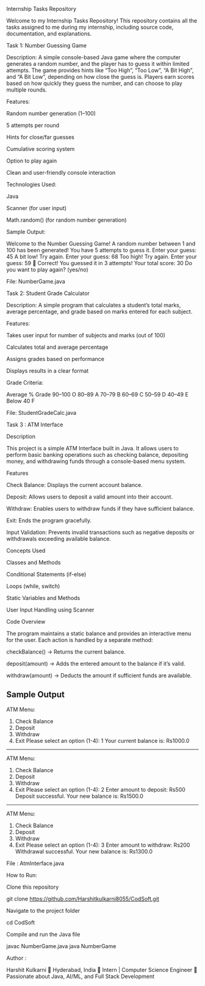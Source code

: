 Internship Tasks Repository

Welcome to my Internship Tasks Repository!
This repository contains all the tasks assigned to me during my internship, including source code, documentation, and explanations.

Task 1: Number Guessing Game 

Description:
A simple console-based Java game where the computer generates a random number, and the player has to guess it within limited attempts.
The game provides hints like “Too High”, “Too Low”, “A Bit High”, and “A Bit Low”, depending on how close the guess is.
Players earn scores based on how quickly they guess the number, and can choose to play multiple rounds.

Features:

Random number generation (1–100)

5 attempts per round

Hints for close/far guesses

Cumulative scoring system

Option to play again

Clean and user-friendly console interaction

Technologies Used:

Java

Scanner (for user input)

Math.random() (for random number generation)

Sample Output:

Welcome to the Number Guessing Game!
A random number between 1 and 100 has been generated!
You have 5 attempts to guess it.
Enter your guess: 45
A bit low! Try again.
Enter your guess: 68
Too high! Try again.
Enter your guess: 59
🎉 Correct! You guessed it in 3 attempts!
Your total score: 30
Do you want to play again? (yes/no)


File: NumberGame.java

Task 2: Student Grade Calculator

Description:
A simple program that calculates a student’s total marks, average percentage, and grade based on marks entered for each subject.

Features:

Takes user input for number of subjects and marks (out of 100)

Calculates total and average percentage

Assigns grades based on performance

Displays results in a clear format

Grade Criteria:

Average %	Grade
90–100	O
80–89	A
70–79	B
60–69	C
50–59	D
40–49	E
Below 40	F

File:
StudentGradeCalc.java

Task 3 : ATM Interface

Description

This project is a simple ATM Interface built in Java. It allows users to perform basic banking operations such as checking balance, depositing money, and withdrawing funds through a console-based menu system.

Features

Check Balance: Displays the current account balance.

Deposit: Allows users to deposit a valid amount into their account.

Withdraw: Enables users to withdraw funds if they have sufficient balance.

Exit: Ends the program gracefully.

Input Validation: Prevents invalid transactions such as negative deposits or withdrawals exceeding available balance.

Concepts Used

Classes and Methods

Conditional Statements (if-else)

Loops (while, switch)

Static Variables and Methods

User Input Handling using Scanner

Code Overview

The program maintains a static balance and provides an interactive menu for the user. Each action is handled by a separate method:

checkBalance() → Returns the current balance.

deposit(amount) → Adds the entered amount to the balance if it’s valid.

withdraw(amount) → Deducts the amount if sufficient funds are available.

Sample Output
-----------------------------
ATM Menu:
1. Check Balance
2. Deposit
3. Withdraw
4. Exit
Please select an option (1-4): 1
Your current balance is: Rs1000.0

-----------------------------
ATM Menu:
1. Check Balance
2. Deposit
3. Withdraw
4. Exit
Please select an option (1-4): 2
Enter amount to deposit: Rs500
Deposit successful. Your new balance is: Rs1500.0

-----------------------------
ATM Menu:
1. Check Balance
2. Deposit
3. Withdraw
4. Exit
Please select an option (1-4): 3
Enter amount to withdraw: Rs200
Withdrawal successful. Your new balance is: Rs1300.0

File : 
AtmInterface.java

How to Run:

Clone this repository

git clone https://github.com/Harshitkulkarni8055/CodSoft.git


Navigate to the project folder

cd CodSoft


Compile and run the Java file

javac NumberGame.java
java NumberGame

Author :

Harshit Kulkarni
📍 Hyderabad, India
💼 Intern | Computer Science Engineer
🚀 Passionate about Java, AI/ML, and Full Stack Development
